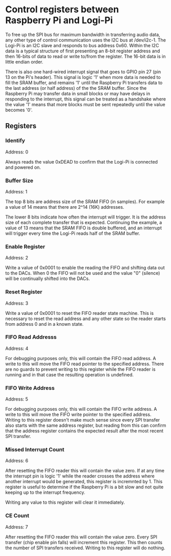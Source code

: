 # Control registers between Raspberry Pi and Logi-Pi

To free up the SPI bus for maximum bandwidth in transferring audio data,
any other type of control communication uses the I2C bus at /dev/i2c-1.
The Logi-Pi is an I2C slave and responds to bus address 0x60.  Within
the I2C data is a typical structure of first presenting an 8-bit register
address and then 16-bits of data to read or write to/from the register.  The
16-bit data is in little endian order.

There is also one hard-wired interrupt signal that goes to GPIO pin 27
(pin 13 on the Pi's header).  This signal is logic '1' when more data is needed
to fill the SRAM buffer, and remains '1' until the Raspberry Pi transfers data
to the last address (or half address) of the the SRAM buffer.  Since the
Raspberry Pi may transfer data in small blocks or may have delays in responding
to the interrupt, this signal can be treated as a handshake where the value '1'
means that more blocks must be sent repeatedly until the value becomes '0'.

## Registers

### Identify

Address: 0

Always reads the value 0xDEAD to confirm that the Logi-Pi is connected and
powered on.

### Buffer Size

Address: 1

The top 8 bits are address size of the SRAM FIFO (in samples).  For example a
value of 14 means that there are 2^14 (16K) addresses.

The lower 8 bits indicate how often the interrupt will trigger.  It is the
address size of each complete transfer that is expected.  Continuing the
example, a value of 13 means that the SRAM FIFO is double buffered, and an
interrupt will trigger every time the Logi-Pi reads half of the SRAM buffer.

### Enable Register

Address: 2

Write a value of 0x0001 to enable the reading the FIFO and shifting data out
to the DACs.  When 0 the FIFO will not be used and the value "0" (silence) will
be continually shifted into the DACs.

### Reset Register

Address: 3

Write a value of 0x0001 to reset the FIFO reader state machine.  This is
necessary to reset the read address and any other state so the reader starts
from address 0 and in a known state.

### FIFO Read Addresss

Address: 4

For debugging purposes only, this will contain the FIFO read address.  A write
to this will move the FIFO read pointer to the specified address.  There are no
guards to prevent writing to this register while the FIFO reader is running
and in that case the resulting operation is undefined.

### FIFO Write Address

Address: 5

For debugging purposes only, this will contain the FIFO write address.  A write
to this will move the FIFO write pointer to the specified address.  Writing to
this register doesn't make much sense since every SPI transfer also starts with
the same address register, but reading from this can confirm that the address
register contains the expected result after the most recent SPI transfer.

### Missed Interrupt Count

Address: 6

After resetting the FIFO reader this will contain the value zero.  If at any
time the interrupt pin is logic '1' while the reader crosses the address where
another interrupt would be generated, this register is incremnted by 1.  This
register is useful to determine if the Raspberry Pi is a bit slow and not quite
keeping up to the interrupt frequency.

Writing any value to this register will clear it immediately.

### CE Count

Address: 7

After resetting the FIFO reader this will contain the value zero.  Every SPI
transfer (chip enable pin falls) will increment this register.  This then
counts the number of SPI transfers received.  Writing to this register will
do nothing.
